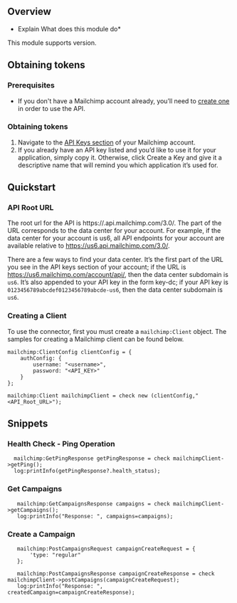 ## Overview
* Explain What does this module do*
 
This module supports <version> version.
 
## Obtaining tokens
### Prerequisites
* If you don't have a Mailchimp account already, you’ll need to [create one](https://login.mailchimp.com/signup/) in order to use the API.
### Obtaining tokens
1. Navigate to the [API Keys section](https://us1.admin.mailchimp.com/account/api/) of your Mailchimp account.
2. If you already have an API key listed and you’d like to use it for your application, simply copy it. Otherwise, click Create a Key and give it a descriptive name that will remind you which application it’s used for.
 
## Quickstart

### API Root URL
The root url for the API is https://<dc>.api.mailchimp.com/3.0/. The <dc> part of the URL corresponds to the data center for your account. For example, if the data center for your account is us6, all API endpoints for your account are available relative to https://us6.api.mailchimp.com/3.0/.

There are a few ways to find your data center. It’s the first part of the URL you see in the API keys section of your account; if the URL is https://us6.mailchimp.com/account/api/, then the data center subdomain is `us6`. It’s also appended to your API key in the form key-dc; if your API key is `0123456789abcdef0123456789abcde-us6`, then the data center subdomain is `us6`.


### Creating a Client

To use the connector, first you must create a `mailchimp:Client` object. The samples for creating a Mailchimp client can be found below.

```ballerina
mailchimp:ClientConfig clientConfig = {
    authConfig: {
        username: "<username>",
        password: "<API_KEY>"
    }
};

mailchimp:Client mailchimpClient = check new (clientConfig,"<API_Root_URL>");
```

 
## Snippets
### Health Check - Ping Operation

 ```ballerina
   mailchimp:GetPingResponse getPingResponse = check mailchimpClient->getPing();
   log:printInfo(getPingResponse?.health_status);
   ```
 
 ### Get Campaigns

 ```ballerina
    mailchimp:GetCampaignsResponse campaigns = check mailchimpClient->getCampaigns();
    log:printInfo("Response: ", campaigns=campaigns);
 ```

 ### Create a Campaign 

 ```ballerina
    mailchimp:PostCampaignsRequest campaignCreateRequest = {
        'type: "regular"
    };

    mailchimp:PostCampaignsResponse campaignCreateResponse = check mailchimpClient->postCampaigns(campaignCreateRequest);
    log:printInfo("Response: ", createdCampaign=campaignCreateResponse);
 ```

